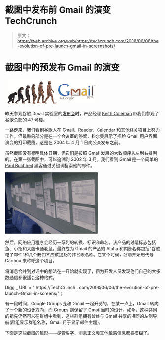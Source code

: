 # 截图中发布前 Gmail 的演变 TechCrunch

> 原文：<https://web.archive.org/web/https://techcrunch.com/2008/06/06/the-evolution-of-pre-launch-gmail-in-screenshots/>

# 截图中的预发布 Gmail 的演变

![](img/8ce0b4de9c76c290585b9cd181698c98.png)

昨天参观谷歌 Gmail 实验室的[发布会](https://web.archive.org/web/20230214101954/https://techcrunch.com/2008/06/05/gmail-labs-a-public-stage-for-googlers-20-time/)时，产品经理 [Keith Coleman](https://web.archive.org/web/20230214101954/http://www.crunchbase.com/person/keith-coleman/) 带我们参观了谷歌总部的 47 号楼。

一路走来，我们看到谷歌人在 Gmail、Reader、Calendar 和其他相关项目上努力工作。但最酷的部分是在一个会议室的停留，科尔曼展示了描绘 Gmail 用户界面演变的打印截图，这是在 2004 年 4 月 1 日向公众发布之前。

虽然截图没有标明具体日期，但它们是按照 Gmail 发展的大致顺序从左到右排列的。在第一张截图中，可以追溯到 2002 年 3 月，我们看到 Gmail 是一个简单的 [Paul Buchheit](https://web.archive.org/web/20230214101954/http://www.crunchbase.com/person/paul-buchheit) 黑客通过关键词搜索他的邮件。

[![](img/b1dbaa6f104416b84b0d3f655ff0c2af.png)](https://web.archive.org/web/20230214101954/https://techcrunch.com/wp-content/uploads/2008/06/gmailwall.jpg)

然后，网络应用程序会经历一系列的转换、标识和命名。该产品的时髦标志包括鱼、小指和大脑卡通老鼠。最终成为 Gmail 的产品的 Alpha 和内部名称包括“谷歌电子邮件”和几个我们不应该提及的非谷歌名称。在某个时候，谷歌开始用代号 Caribou 来称呼这个项目。

将消息合并到对话中的想法在一开始就实现了，因为开发人员发现他们自己的大多数通信都很适合这种格式。

Digg _ URL = " https://TechCrunch . com/2008/06/06/the-evolution-of-pre-launch-Gmail-in-screens/"；

有一段时间，Google Groups 是和 Gmail 一起开发的，在某一点上，Gmail 转向了一个新的设计方向，而 Groups 则保留了 Gmail 当时的设计。如今，这种共同的祖先仍然可以在群组中看到，这些群组拥有曾经与 Gmail 共享的相同的左侧导航(群组显示群组名称，Gmail 用于显示邮件主题)。

下面是这些截图的雏形——尽管名字、消息正文和其他敏感信息都被模糊了。